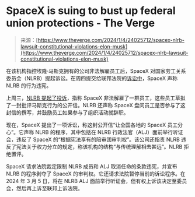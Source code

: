 <!--yml

category: 未分类

date: 2024-05-27 14:29:33

-->

# SpaceX is suing to bust up federal union protections - The Verge

> 来源：[https://www.theverge.com/2024/1/4/24025712/spacex-nlrb-lawsuit-constitutional-violations-elon-musk](https://www.theverge.com/2024/1/4/24025712/spacex-nlrb-lawsuit-constitutional-violations-elon-musk)

在该机构指控埃隆·马斯克拥有的公司非法解雇员工后，SpaceX 对国家劳工关系委员会（NLRB）提起诉讼。在周四提交给联邦法院的[诉讼中](https://www.documentcloud.org/documents/24253902-af9c7a67-6777-4a7f-9a13-e1e36248c2c3?responsive=1&title=1)，SpaceX 声称 NLRB 的行为违宪。

上周三，[NLRB 提起了投诉](/2024/1/3/24024253/spacex-elon-musk-nlrb-complaint-unfair-labor-practices-workers-fired)，指称 SpaceX 非法解雇了一群员工，这些员工草拟了一封批评马斯克行为的公开信。NLRB 还声称 SpaceX 盘问员工是否参与了这封信的撰写，并鼓励员工如果参与了组织活动就辞职。

现在，SpaceX 提出了一项诉讼，称这封公开信“让全国各地的 SpaceX 员工分心”。它声称 NLRB 的程序，其中包括在 NLRB 行政法官（ALJ）面前举行听证会，违反了 SpaceX 的“根据宪法享有的陪审团审判权”。该公司还指责 NLRB 违反了宪法关于权力分立的规定，称该机构的结构“与传统理解相去甚远”。NLRB 拒绝置评。

SpaceX 请求法院裁定限制 NLRB 成员和 ALJ 取消任命的条款违宪，并宣布 NLRB 的程序剥夺了 SpaceX 的审判权。它还请求法院暂停当前的诉讼程序。在 2024 年 3 月 5 日，将在 NLRB ALJ 面前举行听证会，但有权上诉该决定至委员会，然后再上诉至联邦上诉法院。

